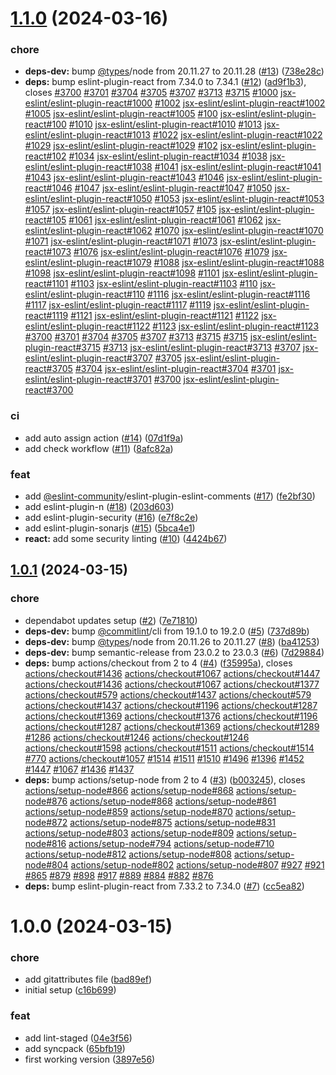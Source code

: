 # [1.1.0](https://github.com/capitnflam/eslint-plugin/compare/v1.0.1...v1.1.0) (2024-03-16)


### chore

* **deps-dev:** bump [@types](https://github.com/types)/node from 20.11.27 to 20.11.28 ([#13](https://github.com/capitnflam/eslint-plugin/issues/13)) ([738e28c](https://github.com/capitnflam/eslint-plugin/commit/738e28cc2586fb29c0dc277b6c9c5d45d334d349))
* **deps:** bump eslint-plugin-react from 7.34.0 to 7.34.1 ([#12](https://github.com/capitnflam/eslint-plugin/issues/12)) ([ad9f1b3](https://github.com/capitnflam/eslint-plugin/commit/ad9f1b30edc6236f7ec7649b0b251f735644e4dc)), closes [#3700](https://github.com/capitnflam/eslint-plugin/issues/3700) [#3701](https://github.com/capitnflam/eslint-plugin/issues/3701) [#3704](https://github.com/capitnflam/eslint-plugin/issues/3704) [#3705](https://github.com/capitnflam/eslint-plugin/issues/3705) [#3707](https://github.com/capitnflam/eslint-plugin/issues/3707) [#3713](https://github.com/capitnflam/eslint-plugin/issues/3713) [#3715](https://github.com/capitnflam/eslint-plugin/issues/3715) [#1000](https://github.com/capitnflam/eslint-plugin/issues/1000) [jsx-eslint/eslint-plugin-react#1000](https://github.com/jsx-eslint/eslint-plugin-react/issues/1000) [#1002](https://github.com/capitnflam/eslint-plugin/issues/1002) [jsx-eslint/eslint-plugin-react#1002](https://github.com/jsx-eslint/eslint-plugin-react/issues/1002) [#1005](https://github.com/capitnflam/eslint-plugin/issues/1005) [jsx-eslint/eslint-plugin-react#1005](https://github.com/jsx-eslint/eslint-plugin-react/issues/1005) [#100](https://github.com/capitnflam/eslint-plugin/issues/100) [jsx-eslint/eslint-plugin-react#100](https://github.com/jsx-eslint/eslint-plugin-react/issues/100) [#1010](https://github.com/capitnflam/eslint-plugin/issues/1010) [jsx-eslint/eslint-plugin-react#1010](https://github.com/jsx-eslint/eslint-plugin-react/issues/1010) [#1013](https://github.com/capitnflam/eslint-plugin/issues/1013) [jsx-eslint/eslint-plugin-react#1013](https://github.com/jsx-eslint/eslint-plugin-react/issues/1013) [#1022](https://github.com/capitnflam/eslint-plugin/issues/1022) [jsx-eslint/eslint-plugin-react#1022](https://github.com/jsx-eslint/eslint-plugin-react/issues/1022) [#1029](https://github.com/capitnflam/eslint-plugin/issues/1029) [jsx-eslint/eslint-plugin-react#1029](https://github.com/jsx-eslint/eslint-plugin-react/issues/1029) [#102](https://github.com/capitnflam/eslint-plugin/issues/102) [jsx-eslint/eslint-plugin-react#102](https://github.com/jsx-eslint/eslint-plugin-react/issues/102) [#1034](https://github.com/capitnflam/eslint-plugin/issues/1034) [jsx-eslint/eslint-plugin-react#1034](https://github.com/jsx-eslint/eslint-plugin-react/issues/1034) [#1038](https://github.com/capitnflam/eslint-plugin/issues/1038) [jsx-eslint/eslint-plugin-react#1038](https://github.com/jsx-eslint/eslint-plugin-react/issues/1038) [#1041](https://github.com/capitnflam/eslint-plugin/issues/1041) [jsx-eslint/eslint-plugin-react#1041](https://github.com/jsx-eslint/eslint-plugin-react/issues/1041) [#1043](https://github.com/capitnflam/eslint-plugin/issues/1043) [jsx-eslint/eslint-plugin-react#1043](https://github.com/jsx-eslint/eslint-plugin-react/issues/1043) [#1046](https://github.com/capitnflam/eslint-plugin/issues/1046) [jsx-eslint/eslint-plugin-react#1046](https://github.com/jsx-eslint/eslint-plugin-react/issues/1046) [#1047](https://github.com/capitnflam/eslint-plugin/issues/1047) [jsx-eslint/eslint-plugin-react#1047](https://github.com/jsx-eslint/eslint-plugin-react/issues/1047) [#1050](https://github.com/capitnflam/eslint-plugin/issues/1050) [jsx-eslint/eslint-plugin-react#1050](https://github.com/jsx-eslint/eslint-plugin-react/issues/1050) [#1053](https://github.com/capitnflam/eslint-plugin/issues/1053) [jsx-eslint/eslint-plugin-react#1053](https://github.com/jsx-eslint/eslint-plugin-react/issues/1053) [#1057](https://github.com/capitnflam/eslint-plugin/issues/1057) [jsx-eslint/eslint-plugin-react#1057](https://github.com/jsx-eslint/eslint-plugin-react/issues/1057) [#105](https://github.com/capitnflam/eslint-plugin/issues/105) [jsx-eslint/eslint-plugin-react#105](https://github.com/jsx-eslint/eslint-plugin-react/issues/105) [#1061](https://github.com/capitnflam/eslint-plugin/issues/1061) [jsx-eslint/eslint-plugin-react#1061](https://github.com/jsx-eslint/eslint-plugin-react/issues/1061) [#1062](https://github.com/capitnflam/eslint-plugin/issues/1062) [jsx-eslint/eslint-plugin-react#1062](https://github.com/jsx-eslint/eslint-plugin-react/issues/1062) [#1070](https://github.com/capitnflam/eslint-plugin/issues/1070) [jsx-eslint/eslint-plugin-react#1070](https://github.com/jsx-eslint/eslint-plugin-react/issues/1070) [#1071](https://github.com/capitnflam/eslint-plugin/issues/1071) [jsx-eslint/eslint-plugin-react#1071](https://github.com/jsx-eslint/eslint-plugin-react/issues/1071) [#1073](https://github.com/capitnflam/eslint-plugin/issues/1073) [jsx-eslint/eslint-plugin-react#1073](https://github.com/jsx-eslint/eslint-plugin-react/issues/1073) [#1076](https://github.com/capitnflam/eslint-plugin/issues/1076) [jsx-eslint/eslint-plugin-react#1076](https://github.com/jsx-eslint/eslint-plugin-react/issues/1076) [#1079](https://github.com/capitnflam/eslint-plugin/issues/1079) [jsx-eslint/eslint-plugin-react#1079](https://github.com/jsx-eslint/eslint-plugin-react/issues/1079) [#1088](https://github.com/capitnflam/eslint-plugin/issues/1088) [jsx-eslint/eslint-plugin-react#1088](https://github.com/jsx-eslint/eslint-plugin-react/issues/1088) [#1098](https://github.com/capitnflam/eslint-plugin/issues/1098) [jsx-eslint/eslint-plugin-react#1098](https://github.com/jsx-eslint/eslint-plugin-react/issues/1098) [#1101](https://github.com/capitnflam/eslint-plugin/issues/1101) [jsx-eslint/eslint-plugin-react#1101](https://github.com/jsx-eslint/eslint-plugin-react/issues/1101) [#1103](https://github.com/capitnflam/eslint-plugin/issues/1103) [jsx-eslint/eslint-plugin-react#1103](https://github.com/jsx-eslint/eslint-plugin-react/issues/1103) [#110](https://github.com/capitnflam/eslint-plugin/issues/110) [jsx-eslint/eslint-plugin-react#110](https://github.com/jsx-eslint/eslint-plugin-react/issues/110) [#1116](https://github.com/capitnflam/eslint-plugin/issues/1116) [jsx-eslint/eslint-plugin-react#1116](https://github.com/jsx-eslint/eslint-plugin-react/issues/1116) [#1117](https://github.com/capitnflam/eslint-plugin/issues/1117) [jsx-eslint/eslint-plugin-react#1117](https://github.com/jsx-eslint/eslint-plugin-react/issues/1117) [#1119](https://github.com/capitnflam/eslint-plugin/issues/1119) [jsx-eslint/eslint-plugin-react#1119](https://github.com/jsx-eslint/eslint-plugin-react/issues/1119) [#1121](https://github.com/capitnflam/eslint-plugin/issues/1121) [jsx-eslint/eslint-plugin-react#1121](https://github.com/jsx-eslint/eslint-plugin-react/issues/1121) [#1122](https://github.com/capitnflam/eslint-plugin/issues/1122) [jsx-eslint/eslint-plugin-react#1122](https://github.com/jsx-eslint/eslint-plugin-react/issues/1122) [#1123](https://github.com/capitnflam/eslint-plugin/issues/1123) [jsx-eslint/eslint-plugin-react#1123](https://github.com/jsx-eslint/eslint-plugin-react/issues/1123) [#3700](https://github.com/capitnflam/eslint-plugin/issues/3700) [#3701](https://github.com/capitnflam/eslint-plugin/issues/3701) [#3704](https://github.com/capitnflam/eslint-plugin/issues/3704) [#3705](https://github.com/capitnflam/eslint-plugin/issues/3705) [#3707](https://github.com/capitnflam/eslint-plugin/issues/3707) [#3713](https://github.com/capitnflam/eslint-plugin/issues/3713) [#3715](https://github.com/capitnflam/eslint-plugin/issues/3715) [#3715](https://github.com/capitnflam/eslint-plugin/issues/3715) [jsx-eslint/eslint-plugin-react#3715](https://github.com/jsx-eslint/eslint-plugin-react/issues/3715) [#3713](https://github.com/capitnflam/eslint-plugin/issues/3713) [jsx-eslint/eslint-plugin-react#3713](https://github.com/jsx-eslint/eslint-plugin-react/issues/3713) [#3707](https://github.com/capitnflam/eslint-plugin/issues/3707) [jsx-eslint/eslint-plugin-react#3707](https://github.com/jsx-eslint/eslint-plugin-react/issues/3707) [#3705](https://github.com/capitnflam/eslint-plugin/issues/3705) [jsx-eslint/eslint-plugin-react#3705](https://github.com/jsx-eslint/eslint-plugin-react/issues/3705) [#3704](https://github.com/capitnflam/eslint-plugin/issues/3704) [jsx-eslint/eslint-plugin-react#3704](https://github.com/jsx-eslint/eslint-plugin-react/issues/3704) [#3701](https://github.com/capitnflam/eslint-plugin/issues/3701) [jsx-eslint/eslint-plugin-react#3701](https://github.com/jsx-eslint/eslint-plugin-react/issues/3701) [#3700](https://github.com/capitnflam/eslint-plugin/issues/3700) [jsx-eslint/eslint-plugin-react#3700](https://github.com/jsx-eslint/eslint-plugin-react/issues/3700)


### ci

* add auto assign action ([#14](https://github.com/capitnflam/eslint-plugin/issues/14)) ([07d1f9a](https://github.com/capitnflam/eslint-plugin/commit/07d1f9a40cbfe6496af40ebdb42a57136e2ad1a0))
* add check workflow ([#11](https://github.com/capitnflam/eslint-plugin/issues/11)) ([8afc82a](https://github.com/capitnflam/eslint-plugin/commit/8afc82a7ee5de0fada0bdca266f5575eb2eab1e9))


### feat

* add [@eslint-community](https://github.com/eslint-community)/eslint-plugin-eslint-comments ([#17](https://github.com/capitnflam/eslint-plugin/issues/17)) ([fe2bf30](https://github.com/capitnflam/eslint-plugin/commit/fe2bf30b5f90914deacec90dba8f1b173cf5de60))
* add eslint-plugin-n ([#18](https://github.com/capitnflam/eslint-plugin/issues/18)) ([203d603](https://github.com/capitnflam/eslint-plugin/commit/203d603baa9563d6c958cc088ee11d6b2c36828c))
* add eslint-plugin-security ([#16](https://github.com/capitnflam/eslint-plugin/issues/16)) ([e7f8c2e](https://github.com/capitnflam/eslint-plugin/commit/e7f8c2ed4e898774f94ab4d6c807960b0f542d10))
* add eslint-plugin-sonarjs ([#15](https://github.com/capitnflam/eslint-plugin/issues/15)) ([5bca4e1](https://github.com/capitnflam/eslint-plugin/commit/5bca4e1c43985fc01c820471585408e41fc74e1f))
* **react:** add some security linting ([#10](https://github.com/capitnflam/eslint-plugin/issues/10)) ([4424b67](https://github.com/capitnflam/eslint-plugin/commit/4424b6799ad0946092d9adf6d96973261fa1ac77))

## [1.0.1](https://github.com/capitnflam/eslint-plugin/compare/v1.0.0...v1.0.1) (2024-03-15)


### chore

* dependabot updates setup ([#2](https://github.com/capitnflam/eslint-plugin/issues/2)) ([7e71810](https://github.com/capitnflam/eslint-plugin/commit/7e71810a45b8bfa5de3930fb78816f47a50c141a))
* **deps-dev:** bump [@commitlint](https://github.com/commitlint)/cli from 19.1.0 to 19.2.0 ([#5](https://github.com/capitnflam/eslint-plugin/issues/5)) ([737d89b](https://github.com/capitnflam/eslint-plugin/commit/737d89b6c46ec7cb92df1122731bcff95e5a448d))
* **deps-dev:** bump [@types](https://github.com/types)/node from 20.11.26 to 20.11.27 ([#8](https://github.com/capitnflam/eslint-plugin/issues/8)) ([ba41253](https://github.com/capitnflam/eslint-plugin/commit/ba41253b16f4d61859c7221982d857ebe6bbe725))
* **deps-dev:** bump semantic-release from 23.0.2 to 23.0.3 ([#6](https://github.com/capitnflam/eslint-plugin/issues/6)) ([7d29884](https://github.com/capitnflam/eslint-plugin/commit/7d29884847d7623000d201f946bdb9b2f0ec8d28))
* **deps:** bump actions/checkout from 2 to 4 ([#4](https://github.com/capitnflam/eslint-plugin/issues/4)) ([f35995a](https://github.com/capitnflam/eslint-plugin/commit/f35995a356122bce61baa86ae797259e943ddc74)), closes [actions/checkout#1436](https://github.com/actions/checkout/issues/1436) [actions/checkout#1067](https://github.com/actions/checkout/issues/1067) [actions/checkout#1447](https://github.com/actions/checkout/issues/1447) [actions/checkout#1436](https://github.com/actions/checkout/issues/1436) [actions/checkout#1067](https://github.com/actions/checkout/issues/1067) [actions/checkout#1377](https://github.com/actions/checkout/issues/1377) [actions/checkout#579](https://github.com/actions/checkout/issues/579) [actions/checkout#1437](https://github.com/actions/checkout/issues/1437) [actions/checkout#579](https://github.com/actions/checkout/issues/579) [actions/checkout#1437](https://github.com/actions/checkout/issues/1437) [actions/checkout#1196](https://github.com/actions/checkout/issues/1196) [actions/checkout#1287](https://github.com/actions/checkout/issues/1287) [actions/checkout#1369](https://github.com/actions/checkout/issues/1369) [actions/checkout#1376](https://github.com/actions/checkout/issues/1376) [actions/checkout#1196](https://github.com/actions/checkout/issues/1196) [actions/checkout#1287](https://github.com/actions/checkout/issues/1287) [actions/checkout#1369](https://github.com/actions/checkout/issues/1369) [actions/checkout#1289](https://github.com/actions/checkout/issues/1289) [#1286](https://github.com/capitnflam/eslint-plugin/issues/1286) [actions/checkout#1246](https://github.com/actions/checkout/issues/1246) [actions/checkout#1246](https://github.com/actions/checkout/issues/1246) [actions/checkout#1598](https://github.com/actions/checkout/issues/1598) [actions/checkout#1511](https://github.com/actions/checkout/issues/1511) [actions/checkout#1514](https://github.com/actions/checkout/issues/1514) [#770](https://github.com/capitnflam/eslint-plugin/issues/770) [actions/checkout#1057](https://github.com/actions/checkout/issues/1057) [#1514](https://github.com/capitnflam/eslint-plugin/issues/1514) [#1511](https://github.com/capitnflam/eslint-plugin/issues/1511) [#1510](https://github.com/capitnflam/eslint-plugin/issues/1510) [#1496](https://github.com/capitnflam/eslint-plugin/issues/1496) [#1396](https://github.com/capitnflam/eslint-plugin/issues/1396) [#1452](https://github.com/capitnflam/eslint-plugin/issues/1452) [#1447](https://github.com/capitnflam/eslint-plugin/issues/1447) [#1067](https://github.com/capitnflam/eslint-plugin/issues/1067) [#1436](https://github.com/capitnflam/eslint-plugin/issues/1436) [#1437](https://github.com/capitnflam/eslint-plugin/issues/1437)
* **deps:** bump actions/setup-node from 2 to 4 ([#3](https://github.com/capitnflam/eslint-plugin/issues/3)) ([b003245](https://github.com/capitnflam/eslint-plugin/commit/b003245640fcaa9f96a2745cdd521d9cd15489c0)), closes [actions/setup-node#866](https://github.com/actions/setup-node/issues/866) [actions/setup-node#868](https://github.com/actions/setup-node/issues/868) [actions/setup-node#876](https://github.com/actions/setup-node/issues/876) [actions/setup-node#868](https://github.com/actions/setup-node/issues/868) [actions/setup-node#861](https://github.com/actions/setup-node/issues/861) [actions/setup-node#859](https://github.com/actions/setup-node/issues/859) [actions/setup-node#870](https://github.com/actions/setup-node/issues/870) [actions/setup-node#872](https://github.com/actions/setup-node/issues/872) [actions/setup-node#875](https://github.com/actions/setup-node/issues/875) [actions/setup-node#831](https://github.com/actions/setup-node/issues/831) [actions/setup-node#803](https://github.com/actions/setup-node/issues/803) [actions/setup-node#809](https://github.com/actions/setup-node/issues/809) [actions/setup-node#816](https://github.com/actions/setup-node/issues/816) [actions/setup-node#794](https://github.com/actions/setup-node/issues/794) [actions/setup-node#710](https://github.com/actions/setup-node/issues/710) [actions/setup-node#812](https://github.com/actions/setup-node/issues/812) [actions/setup-node#808](https://github.com/actions/setup-node/issues/808) [actions/setup-node#804](https://github.com/actions/setup-node/issues/804) [actions/setup-node#802](https://github.com/actions/setup-node/issues/802) [actions/setup-node#807](https://github.com/actions/setup-node/issues/807) [#927](https://github.com/capitnflam/eslint-plugin/issues/927) [#921](https://github.com/capitnflam/eslint-plugin/issues/921) [#865](https://github.com/capitnflam/eslint-plugin/issues/865) [#879](https://github.com/capitnflam/eslint-plugin/issues/879) [#898](https://github.com/capitnflam/eslint-plugin/issues/898) [#917](https://github.com/capitnflam/eslint-plugin/issues/917) [#889](https://github.com/capitnflam/eslint-plugin/issues/889) [#884](https://github.com/capitnflam/eslint-plugin/issues/884) [#882](https://github.com/capitnflam/eslint-plugin/issues/882) [#876](https://github.com/capitnflam/eslint-plugin/issues/876)
* **deps:** bump eslint-plugin-react from 7.33.2 to 7.34.0 ([#7](https://github.com/capitnflam/eslint-plugin/issues/7)) ([cc5ea82](https://github.com/capitnflam/eslint-plugin/commit/cc5ea8241576a7572db4f25c35e31908ca8919b1))

# 1.0.0 (2024-03-15)


### chore

* add gitattributes file ([bad89ef](https://github.com/capitnflam/eslint-plugin/commit/bad89ef76f6d5f84866d54032e6f70901d960057))
* initial setup ([c16b699](https://github.com/capitnflam/eslint-plugin/commit/c16b699a8d7eff2f7aa54c18b2395f809e49c136))


### feat

* add lint-staged ([04e3f56](https://github.com/capitnflam/eslint-plugin/commit/04e3f569825e5b99b443f5882f7bacea0064152f))
* add syncpack ([65bfb19](https://github.com/capitnflam/eslint-plugin/commit/65bfb198e0f7ef3e35dc3f57081e2b6f4aee26e1))
* first working version ([3897e56](https://github.com/capitnflam/eslint-plugin/commit/3897e56d5eab97c99b4fa93f9fe324c0fbab62d0))
